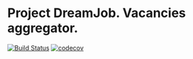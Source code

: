 <h1>Project DreamJob. Vacancies aggregator.</h1>

[![Build Status](https://travis-ci.com/denisRudie/job4j_dreamjob.svg?branch=master)](https://travis-ci.com/denisRudie/job4j_dreamjob)
[![codecov](https://codecov.io/gh/denisRudie/job4j_dreamjob/branch/master/graph/badge.svg)](https://codecov.io/gh/denisRudie/job4j_dreamjob)